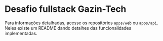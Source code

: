 # Desafio fullstack Gazin-Tech

Para informações detalhadas, acesse os repositórios `apps/web` ou `apps/api`. Neles existe um README dando detalhes das funcionalidades implementadas.

